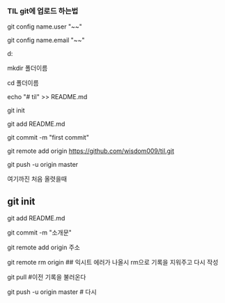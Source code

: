 ### TIL git에 업로드 하는법

git config name.user "~~"

git config name.email "~~"

d:

mkdir 폴더이름

cd 폴더이름

echo "# til" >> README.md

git init

git add README.md

git commit -m "first commit"

git remote add origin https://github.com/wisdom009/til.git

git push -u origin master

여기까진 처음 올렷을때

## git init

git add README.md

git commit -m "소개문"

git remote add origin  주소

git remote rm origin ## 익시트 에러가 나올시 rm으로 기록을 지워주고 다시 작성

git pull #이전 기록을 불러온다

git push -u origin master  # 다시 
